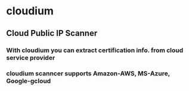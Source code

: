 # cloudium
## Cloud Public IP Scanner

### With cloudium you can extract certification info. from cloud service provider
### cloudium scanncer supports Amazon-AWS, MS-Azure, Google-gcloud
